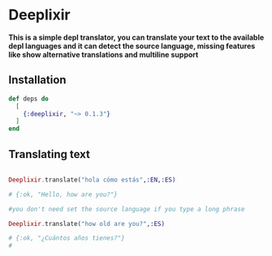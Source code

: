 # Deeplixir

**This is a simple depl translator, you can translate your text to the available depl languages and it can detect the source language, missing features like show alternative translations and multiline support**

## Installation


```elixir
def deps do
  [
    {:deeplixir, "~> 0.1.3"}
  ]
end
```

## Translating text
```elixir

Deeplixir.translate("hola cómo estás",:EN,:ES)

# {:ok, "Hello, how are you?"}

#you don't need set the source language if you type a long phrase

Deeplixir.translate("how old are you?",:ES)

# {:ok, "¿Cuántos años tienes?"}
#

```